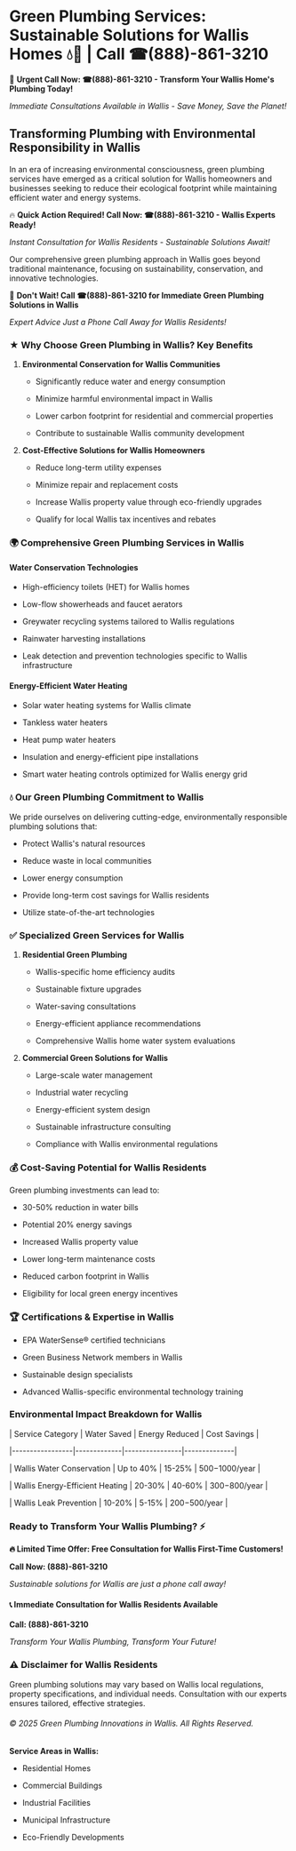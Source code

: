 # Green Plumbing Services: Sustainable Solutions for Wallis Homes 💧🌿 | Call ☎(888)-861-3210

🚨 **Urgent Call Now: ☎(888)-861-3210 - Transform Your Wallis Home's Plumbing Today!**
*Immediate Consultations Available in Wallis - Save Money, Save the Planet!*

## Transforming Plumbing with Environmental Responsibility in Wallis

In an era of increasing environmental consciousness, green plumbing services have emerged as a critical solution for Wallis homeowners and businesses seeking to reduce their ecological footprint while maintaining efficient water and energy systems. 

🔥 **Quick Action Required! Call Now: ☎(888)-861-3210 - Wallis Experts Ready!**
*Instant Consultation for Wallis Residents - Sustainable Solutions Await!*

Our comprehensive green plumbing approach in Wallis goes beyond traditional maintenance, focusing on sustainability, conservation, and innovative technologies.

🚨 **Don't Wait! Call ☎(888)-861-3210 for Immediate Green Plumbing Solutions in Wallis**
*Expert Advice Just a Phone Call Away for Wallis Residents!*

### ★ Why Choose Green Plumbing in Wallis? Key Benefits

1. **Environmental Conservation for Wallis Communities** 
   - Significantly reduce water and energy consumption
   - Minimize harmful environmental impact in Wallis
   - Lower carbon footprint for residential and commercial properties
   - Contribute to sustainable Wallis community development

2. **Cost-Effective Solutions for Wallis Homeowners** 
   - Reduce long-term utility expenses
   - Minimize repair and replacement costs
   - Increase Wallis property value through eco-friendly upgrades
   - Qualify for local Wallis tax incentives and rebates

### 🌍 Comprehensive Green Plumbing Services in Wallis

#### Water Conservation Technologies
- High-efficiency toilets (HET) for Wallis homes
- Low-flow showerheads and faucet aerators
- Greywater recycling systems tailored to Wallis regulations
- Rainwater harvesting installations
- Leak detection and prevention technologies specific to Wallis infrastructure

#### Energy-Efficient Water Heating
- Solar water heating systems for Wallis climate
- Tankless water heaters
- Heat pump water heaters
- Insulation and energy-efficient pipe installations
- Smart water heating controls optimized for Wallis energy grid

### 💧 Our Green Plumbing Commitment to Wallis

We pride ourselves on delivering cutting-edge, environmentally responsible plumbing solutions that:
- Protect Wallis's natural resources
- Reduce waste in local communities
- Lower energy consumption
- Provide long-term cost savings for Wallis residents
- Utilize state-of-the-art technologies

### ✅ Specialized Green Services for Wallis

1. **Residential Green Plumbing**
   - Wallis-specific home efficiency audits
   - Sustainable fixture upgrades
   - Water-saving consultations
   - Energy-efficient appliance recommendations
   - Comprehensive Wallis home water system evaluations

2. **Commercial Green Solutions for Wallis**
   - Large-scale water management
   - Industrial water recycling
   - Energy-efficient system design
   - Sustainable infrastructure consulting
   - Compliance with Wallis environmental regulations

### 💰 Cost-Saving Potential for Wallis Residents

Green plumbing investments can lead to:
- 30-50% reduction in water bills
- Potential 20% energy savings
- Increased Wallis property value
- Lower long-term maintenance costs
- Reduced carbon footprint in Wallis
- Eligibility for local green energy incentives

### 🏆 Certifications & Expertise in Wallis

- EPA WaterSense® certified technicians
- Green Business Network members in Wallis
- Sustainable design specialists
- Advanced Wallis-specific environmental technology training

### Environmental Impact Breakdown for Wallis

| Service Category | Water Saved | Energy Reduced | Cost Savings |
|-----------------|-------------|----------------|--------------|
| Wallis Water Conservation | Up to 40% | 15-25% | $500-$1000/year |
| Wallis Energy-Efficient Heating | 20-30% | 40-60% | $300-$800/year |
| Wallis Leak Prevention | 10-20% | 5-15% | $200-$500/year |

### Ready to Transform Your Wallis Plumbing? ⚡

**🔥 Limited Time Offer: Free Consultation for Wallis First-Time Customers!**

**Call Now: (888)-861-3210**
*Sustainable solutions for Wallis are just a phone call away!*

#### 📞 Immediate Consultation for Wallis Residents Available

**Call: (888)-861-3210**
*Transform Your Wallis Plumbing, Transform Your Future!*

### ⚠️ Disclaimer for Wallis Residents

Green plumbing solutions may vary based on Wallis local regulations, property specifications, and individual needs. Consultation with our experts ensures tailored, effective strategies.

###### © 2025 Green Plumbing Innovations in Wallis. All Rights Reserved.

**Service Areas in Wallis:** 
- Residential Homes
- Commercial Buildings
- Industrial Facilities
- Municipal Infrastructure
- Eco-Friendly Developments